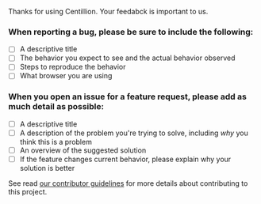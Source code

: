 Thanks for using Centillion. Your feedabck is important to us. 

### When reporting a bug, please be sure to include the following:
- [ ] A descriptive title
- [ ] The behavior you expect to see and the actual behavior observed
- [ ] Steps to reproduce the behavior 
- [ ] What browser you are using

### When you open an issue for a feature request, please add as much detail as possible:
- [ ] A descriptive title
- [ ] A description of the problem you're trying to solve, including *why* you think this is a problem
- [ ] An overview of the suggested solution
- [ ] If the feature changes current behavior, please explain why your solution is better

See read [our contributor guidelines](https://github.com/dcppc/centillion/blob/dcppc/CONTRIBUTING.md) 
for more details about contributing to this project.

